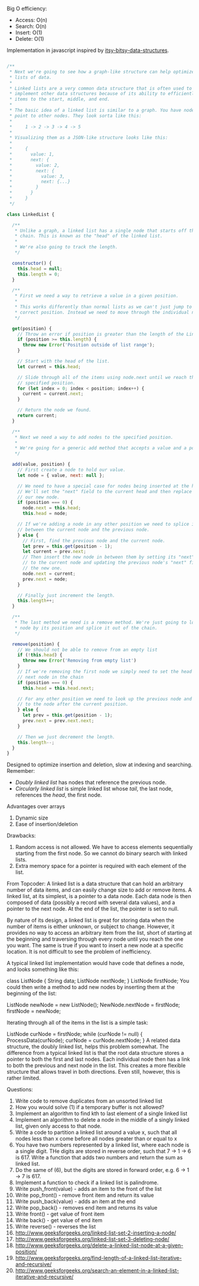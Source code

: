 Big O efficiency:
- Access: O(n)
- Search: O(n)
- Insert: O(1)
- Delete: O(1)

Implementation in javascript inspired by [itsy-bitsy-data-structures](https://github.com/thejameskyle/itsy-bitsy-data-structures).

```javascript

/**
 * Next we're going to see how a graph-like structure can help optimize ordered
 * lists of data.
 *
 * Linked lists are a very common data structure that is often used to
 * implement other data structures because of its ability to efficiently add
 * items to the start, middle, and end.
 *
 * The basic idea of a linked list is similar to a graph. You have nodes that
 * point to other nodes. They look sorta like this:
 *
 *     1 -> 2 -> 3 -> 4 -> 5
 *
 * Visualizing them as a JSON-like structure looks like this:
 *
 *     {
 *       value: 1,
 *       next: {
 *         value: 2,
 *         next: {
 *           value: 3,
 *           next: {...}
 *         }
 *       }
 *     }
 */

class LinkedList {

  /**
   * Unlike a graph, a linked list has a single node that starts off the entire
   * chain. This is known as the "head" of the linked list.
   *
   * We're also going to track the length.
   */

  constructor() {
    this.head = null;
    this.length = 0;
  }

  /**
   * First we need a way to retrieve a value in a given position.
   *
   * This works differently than normal lists as we can't just jump to the
   * correct position. Instead we need to move through the individual nodes.
   */

  get(position) {
    // Throw an error if position is greater than the length of the LinkedList
    if (position >= this.length) {
      throw new Error('Position outside of list range');
    }

    // Start with the head of the list.
    let current = this.head;

    // Slide through all of the items using node.next until we reach the
    // specified position.
    for (let index = 0; index < position; index++) {
      current = current.next;
    }

    // Return the node we found.
    return current;
  }

  /**
   * Next we need a way to add nodes to the specified position.
   *
   * We're going for a generic add method that accepts a value and a position.
   */

  add(value, position) {
    // First create a node to hold our value.
    let node = { value, next: null };

    // We need to have a special case for nodes being inserted at the head.
    // We'll set the "next" field to the current head and then replace it with
    // our new node.
    if (position === 0) {
      node.next = this.head;
      this.head = node;

    // If we're adding a node in any other position we need to splice it in
    // between the current node and the previous node.
    } else {
      // First, find the previous node and the current node.
      let prev = this.get(position - 1);
      let current = prev.next;
      // Then insert the new node in between them by setting its "next" field
      // to the current node and updating the previous node's "next" field to
      // the new one.
      node.next = current;
      prev.next = node;
    }

    // Finally just increment the length.
    this.length++;
  }

  /**
   * The last method we need is a remove method. We're just going to look up a
   * node by its position and splice it out of the chain.
   */

  remove(position) {
    // We should not be able to remove from an empty list
    if (!this.head) {
      throw new Error('Removing from empty list')
    }
    // If we're removing the first node we simply need to set the head to the
    // next node in the chain
    if (position === 0) {
      this.head = this.head.next;

    // For any other position we need to look up the previous node and set it
    // to the node after the current position.
    } else {
      let prev = this.get(position - 1);
      prev.next = prev.next.next;
    }

    // Then we just decrement the length.
    this.length--;
  }
}
```

Designed to optimize insertion and deletion, slow at indexing and searching. Remember:
- *Doubly linked list* has nodes that reference the previous node.
- *Circularly linked list* is simple linked list whose *tail*, the last node, references the *head*, the first node.

Advantages over arrays
1) Dynamic size
2) Ease of insertion/deletion

Drawbacks:
1) Random access is not allowed. We have to access elements sequentially starting from the first node. So we cannot do binary search with linked lists.
2) Extra memory space for a pointer is required with each element of the list.

From Topcoder:
A linked list is a data structure that can hold an arbitrary number of data items, and can easily change size to add or remove items. A linked list, at its simplest, is a pointer to a data node. Each data node is then composed of data (possibly a record with several data values), and a pointer to the next node. At the end of the list, the pointer is set to null. 

By nature of its design, a linked list is great for storing data when the number of items is either unknown, or subject to change. However, it provides no way to access an arbitrary item from the list, short of starting at the beginning and traversing through every node until you reach the one you want. The same is true if you want to insert a new node at a specific location. It is not difficult to see the problem of inefficiency. 

A typical linked list implementation would have code that defines a node, and looks something like this:

class ListNode {
   String data;
   ListNode nextNode;
}
ListNode firstNode;
You could then write a method to add new nodes by inserting them at the beginning of the list:

ListNode newNode = new ListNode();
NewNode.nextNode = firstNode;
firstNode = newNode;

Iterating through all of the items in the list is a simple task:

ListNode curNode = firstNode;
while (curNode != null) {
   ProcessData(curNode);
   curNode = curNode.nextNode;
}
A related data structure, the doubly linked list, helps this problem somewhat. The difference from a typical linked list is that the root data structure stores a pointer to both the first and last nodes. Each individual node then has a link to both the previous and next node in the list. This creates a more flexible structure that allows travel in both directions. Even still, however, this is rather limited. 

Questions:
1. Write code to remove duplicates from an unsorted linked list
2. How you would solve (1) if a temporary buffer is not allowed?
3. Implement an algorithm to find kth to last element of a single linked list
4. Implement an algorithm to delete a node in the middle of a singly linked list, given only access to that node.
5. Write a code to partition a linked list around a value x, such that all nodes less than x come before all nodes greater than or equal to x
6. You have two numbers represented by a linked list, where each node is a single digit. THe digits are stored in reverse order, such that 7 -> 1 -> 6 is 617. Write a function that adds two numbers and return the sum as linked list.
7. Do the same of (6), but the digits are stored in forward order, e.g. 6 -> 1 -> 7 is 617.
8. Implement a function to check if a linked list is palindrome.
9. Write push_front(value) - adds an item to the front of the list
10. Write pop_front() - remove front item and return its value
11. Write push_back(value) - adds an item at the end
12. Write pop_back() - removes end item and returns its value
13. Write front() - get value of front item
14. Write back() - get value of end item
15. Write reverse() - reverses the list
16. http://www.geeksforgeeks.org/linked-list-set-2-inserting-a-node/
17. http://www.geeksforgeeks.org/linked-list-set-3-deleting-node/
18. http://www.geeksforgeeks.org/delete-a-linked-list-node-at-a-given-position/
19. http://www.geeksforgeeks.org/find-length-of-a-linked-list-iterative-and-recursive/
20. http://www.geeksforgeeks.org/search-an-element-in-a-linked-list-iterative-and-recursive/
